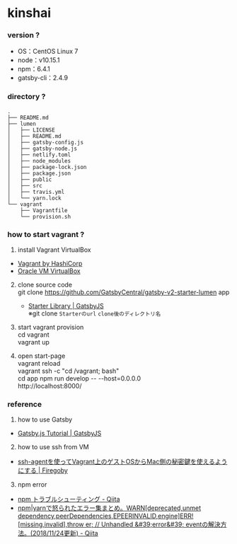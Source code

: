 # kinshai

### version ?
- OS：CentOS Linux 7
- node：v10.15.1
- npm：6.4.1
- gatsby-cli：2.4.9

### directory ?
```
.
├── README.md
├── lumen
│   ├── LICENSE
│   ├── README.md
│   ├── gatsby-config.js
│   ├── gatsby-node.js
│   ├── netlify.toml
│   ├── node_modules
│   ├── package-lock.json
│   ├── package.json
│   ├── public
│   ├── src
│   ├── travis.yml
│   └── yarn.lock
└── vagrant
    ├── Vagrantfile
    └── provision.sh
```

### how to start vagrant ?
1. install Vagrant VirtualBox
- [Vagrant by HashiCorp](https://www.vagrantup.com/)
- [Oracle VM VirtualBox](https://www.virtualbox.org/)

2. clone source code  
git clone https://github.com/GatsbyCentral/gatsby-v2-starter-lumen app
   - [Starter Library \| GatsbyJS](https://www.gatsbyjs.org/starters/?v=2)  
   ※git clone `Starterのurl` `clone後のディレクトリ名`

3. start vagrant provision  
cd vagrant  
vagrant up  

4. open start-page  
vagrant reload  
vagrant ssh -c "cd /vagrant; bash"  
cd app
npm run develop -- --host=0.0.0.0  
http://localhost:8000/

### reference

1. how to use Gatsby
- [Gatsby\.js Tutorial \| GatsbyJS](https://www.gatsbyjs.org/tutorial/)

2. how to use ssh from VM
- [ssh\-agentを使ってVagrant上のゲストOSからMac側の秘密鍵を使えるようにする \| Firegoby](https://firegoby.jp/archives/5694)

3. npm error
- [npm トラブルシューティング \- Qiita](https://qiita.com/hatai/items/ba6eadb758a667345b27)
- [npm\|yarnで怒られたエラー集まとめ。WARN\[deprecated,unmet dependency,peerDependencies,EPEERINVALID,engine\]ERR\!\[missing,invalid\],throw er; // Unhandled &\#39;error&\#39; eventの解決方法。\(2018/11/24更新\) \- Qiita](https://qiita.com/M-ISO/items/d693ac892549fc95c14c)